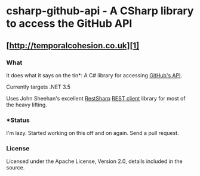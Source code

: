 # csharp-github-api - A CSharp library to access the GitHub API 
## [http://temporalcohesion.co.uk][1]

### What
It does what it says on the tin*: A C# library for accessing [GitHub's API][4].

Currently targets .NET 3.5

Uses John Sheehan's excellent [RestSharp][3] [REST client][2] library for most of the heavy lifting.

### *Status
I'm lazy. Started working on this off and on again. Send a pull request.

### License
Licensed under the Apache License, Version 2.0, details included in the source.

  [1]: http://temporalcohesion.co.uk
  [2]: http://github.com/johnsheehan/RestSharp
  [3]: http://restsharp.org/
  [4]: http://develop.github.com/
